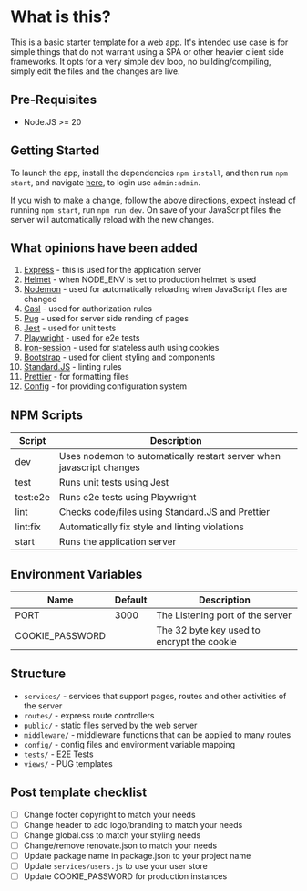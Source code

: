 # What is this?

This is a basic starter template for a web app. It's intended use case is for simple things that do not warrant using a SPA or other heavier client side frameworks. It opts for a very simple dev loop, no building/compiling, simply edit the files and the changes are live.

## Pre-Requisites

- Node.JS >= 20

## Getting Started

To launch the app, install the dependencies `npm install`, and then run `npm start`, and navigate [here](http://localhost:3000/), to login use `admin:admin`.

If you wish to make a change, follow the above directions, expect instead of running `npm start`, run `npm run dev`. On save of your JavaScript files the server will automatically reload with the new changes.

## What opinions have been added

1. [Express](https://www.npmjs.com/package/express) - this is used for the application server
2. [Helmet](https://www.npmjs.com/package/helmet) - when NODE_ENV is set to production helmet is used
3. [Nodemon](https://www.npmjs.com/package/nodemon) - used for automatically reloading when JavaScript files are changed
4. [Casl](https://www.npmjs.com/package/@casl/ability) - used for authorization rules
5. [Pug](https://www.npmjs.com/package/pug) - used for server side rending of pages
6. [Jest](https://www.npmjs.com/package/jest) - used for unit tests
7. [Playwright](https://www.npmjs.com/package/playwright) - used for e2e tests
8. [Iron-session](https://www.npmjs.com/package/iron-session) - used for stateless auth using cookies
9. [Bootstrap](https://www.npmjs.com/package/bootstrap) - used for client styling and components
10. [Standard.JS](https://www.npmjs.com/package/standard) - linting rules
11. [Prettier](https://www.npmjs.com/package/prettier) - for formatting files
12. [Config](https://www.npmjs.com/package/config) - for providing configuration system

## NPM Scripts

| Script   | Description                                                          |
| -------- | -------------------------------------------------------------------- |
| dev      | Uses nodemon to automatically restart server when javascript changes |
| test     | Runs unit tests using Jest                                           |
| test:e2e | Runs e2e tests using Playwright                                      |
| lint     | Checks code/files using Standard.JS and Prettier                     |
| lint:fix | Automatically fix style and linting violations                       |
| start    | Runs the application server                                          |

## Environment Variables

| Name            | Default | Description                                |
| --------------- | ------- | ------------------------------------------ |
| PORT            | 3000    | The Listening port of the server           |
| COOKIE_PASSWORD |         | The 32 byte key used to encrypt the cookie |

## Structure

- `services/` - services that support pages, routes and other activities of the server
- `routes/` - express route controllers
- `public/` - static files served by the web server
- `middleware/` - middleware functions that can be applied to many routes
- `config/` - config files and environment variable mapping
- `tests/` - E2E Tests
- `views/` - PUG templates

## Post template checklist

- [ ] Change footer copyright to match your needs
- [ ] Change header to add logo/branding to match your needs
- [ ] Change global.css to match your styling needs
- [ ] Change/remove renovate.json to match your needs
- [ ] Update package name in package.json to your project name
- [ ] Update `services/users.js` to use your user store
- [ ] Update COOKIE_PASSWORD for production instances

